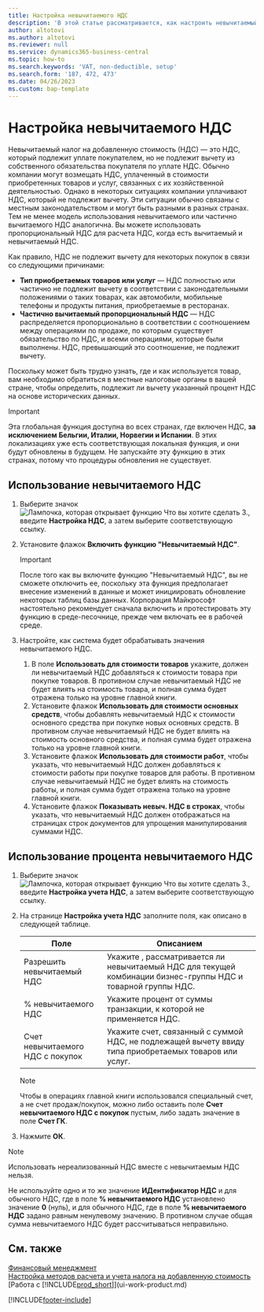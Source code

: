 ```yaml
---
title: Настройка невычитаемого НДС
description: 'В этой статье рассматривается, как настроить невычитаемый НДС в Microsoft Dynamics 365 Business Central.'
author: altotovi
ms.author: altotovi
ms.reviewer: null
ms.service: dynamics365-business-central
ms.topic: how-to
ms.search.keywords: 'VAT, non-deductible, setup'
ms.search.form: '187, 472, 473'
ms.date: 04/26/2023
ms.custom: bap-template
---
```


# Настройка невычитаемого НДС

Невычитаемый налог на добавленную стоимость (НДС) — это НДС, который подлежит уплате покупателем, но не подлежит вычету из собственного обязательства покупателя по уплате НДС. Обычно компании могут возмещать НДС, уплаченный в стоимости приобретенных товаров и услуг, связанных с их хозяйственной деятельностью. Однако в некоторых ситуациях компании уплачивают НДС, который не подлежит вычету. Эти ситуации обычно связаны с местным законодательством и могут быть разными в разных странах. Тем не менее модель использования невычитаемого или частично вычитаемого НДС аналогична. Вы можете использовать пропорциональный НДС для расчета НДС, когда есть вычитаемый и невычитаемый НДС.

Как правило, НДС не подлежит вычету для некоторых покупок в связи со следующими причинами:

- **Тип приобретаемых товаров или услуг** — НДС полностью или частично не подлежит вычету в соответствии с законодательными положениями о таких товарах, как автомобили, мобильные телефоны и продукты питания, приобретаемые в ресторанах.
- **Частично вычитаемый пропорциональный НДС** — НДС распределяется пропорционально в соответствии с соотношением между операциями по продаже, по которым существует обязательство по НДС, и всеми операциями, которые были выполнены. НДС, превышающий это соотношение, не подлежит вычету.

Поскольку может быть трудно узнать, где и как используется товар, вам необходимо обратиться в местные налоговые органы в вашей стране, чтобы определить, подлежит ли вычету указанный процент НДС на основе исторических данных. 

> [!IMPORTANT]
> Эта глобальная функция доступна во всех странах, где включен НДС, **за исключением Бельгии, Италии, Норвегии и Испании**. В этих локализациях уже есть соответствующая локальная функция, и они будут обновлены в будущем. Не запускайте эту функцию в этих странах, потому что процедуры обновления не существует.

## Использование невычитаемого НДС

1. Выберите значок ![Лампочка, которая открывает функцию Что вы хотите сделать 3.](media/ui-search/search_small.png "Что вы хотите сделать"), введите **Настройка НДС**, а затем выберите соответствующую ссылку.
2. Установите флажок **Включить функцию "Невычитаемый НДС"**.

    > [!IMPORTANT]
    > После того как вы включите функцию "Невычитаемый НДС", вы не сможете отключить ее, поскольку эта функция предполагает внесение изменений в данные и может инициировать обновление некоторых таблиц базы данных. Корпорация Майкрософт настоятельно рекомендует сначала включить и протестировать эту функцию в среде-песочнице, прежде чем включать ее в рабочей среде.

3. Настройте, как система будет обрабатывать значения невычитаемого НДС.

    1. В поле **Использовать для стоимости товаров** укажите, должен ли невычитаемый НДС добавляться к стоимости товара при покупке товаров. В противном случае невычитаемый НДС не будет влиять на стоимость товара, и полная сумма будет отражена только на уровне главной книги.
    2. Установите флажок **Использовать для стоимости основных средств**, чтобы добавлять невычитаемый НДС к стоимости основного средства при покупке новых основных средств. В противном случае невычитаемый НДС не будет влиять на стоимость основного средства, и полная сумма будет отражена только на уровне главной книги.
    3. Установите флажок **Использовать для стоимости работ**, чтобы указать, что невычитаемый НДС должен добавляться к стоимости работы при покупке товаров для работы. В противном случае невычитаемый НДС не будет влиять на стоимость работы, и полная сумма будет отражена только на уровне главной книги.
    4. Установите флажок **Показывать невыч. НДС в строках**, чтобы указать, что невычитаемый НДС должен отображаться на страницах строк документов для упрощения манипулирования суммами НДС.

## Использование процента невычитаемого НДС

1. Выберите значок ![Лампочка, которая открывает функцию Что вы хотите сделать 3.](media/ui-search/search_small.png "Что вы хотите сделать"), введите **Настройка учета НДС**, а затем выберите соответствующую ссылку.
2. На странице **Настройка учета НДС** заполните поля, как описано в следующей таблице.

    | Поле | Описанием |
    |-------|-------------|
    | Разрешить невычитаемый НДС | Укажите , рассматривается ли невычитаемый НДС для текущей комбинации бизнес-группы НДС и товарной группы НДС. |
    | % невычитаемого НДС | Укажите процент от суммы транзакции, к которой не применяется НДС. |
    | Счет невычитаемого НДС с покупок | Укажите счет, связанный с суммой НДС, не подлежащей вычету ввиду типа приобретаемых товаров или услуг. |

    > [!NOTE]
    > Чтобы в операциях главной книги использовался специальный счет, а не счет продаж/покупок, можно либо оставить поле **Счет невычитаемого НДС с покупок** пустым, либо задать значение в поле **Счет ГК**.

3. Нажмите **ОК**.

> [!NOTE]
> Использовать нереализованный НДС вместе с невычитаемым НДС нельзя.
>
> Не используйте одно и то же значение **ИДентификатор НДС** и для обычного НДС, где в поле **% невычитаемого НДС** установлено значение **0** (нуль), и для обычного НДС, где в поле **% невычитаемого НДС** задано равным ненулевому значению. В противном случае общая сумма невычитаемого НДС будет рассчитываться неправильно.

## См. также

[Финансовый менеджмент](finance.md)  
[Настройка методов расчета и учета налога на добавленную стоимость](finance-setup-vat.md)  
[Работа с [!INCLUDE[prod_short](includes/prod_short.md)]](ui-work-product.md)

[!INCLUDE[footer-include](includes/footer-banner.md)]
